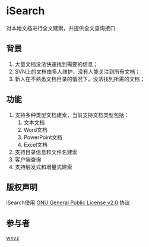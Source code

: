 # iSearch
对本地文档进行全文建索，并提供全文查询接口

## 背景
1. 大量文档没法快速找到需要的信息；
2. SVN上的文档由多人维护，没有人能关注到所有文档；
3. 新人在不熟悉文档目录的情况下，没法找到所需的文档；

## 功能
1. 支持多种类型文档建索，当前支持文档类型包括：
    1. 文本文档
    2. Word文档
    3. PowerPoint文档
    4. Excel文档
2. 支持目录信息和文件名建索
3. 客户端查询
4. 支持触发式和增量式建索

## 版权声明
iSearch使用 [GNU General Public License v2.0](http://www.gnu.org/licenses/gpl-2.0.txt) 协议

## 参与者
[wxyz](https://github.com/wzx-xle)